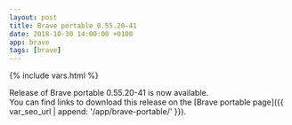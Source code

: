 ```yaml
--- 
layout: post 
title: Brave portable 0.55.20-41 
date: 2018-10-30 14:00:00 +0100 
app: brave 
tags: [brave] 
--- 
```

{% include vars.html %} 

Release of Brave portable 0.55.20-41 is now available.<br /> 
You can find links to download this release on the [Brave portable page]({{ var_seo_url | append: '/app/brave-portable/' }}). 

